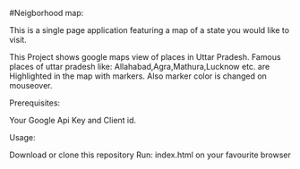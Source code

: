 #Neigborhood map:


This is a single page application featuring a map of a state you would like to visit. 

This Project shows google maps view of places in Uttar Pradesh.
Famous places of uttar pradesh like:
Allahabad,Agra,Mathura,Lucknow etc. are Highlighted in the map with markers.
Also marker color is changed on mouseover.

Prerequisites:

Your Google Api Key and Client id.

Usage:

Download or clone this repository
Run: index.html on your favourite browser

